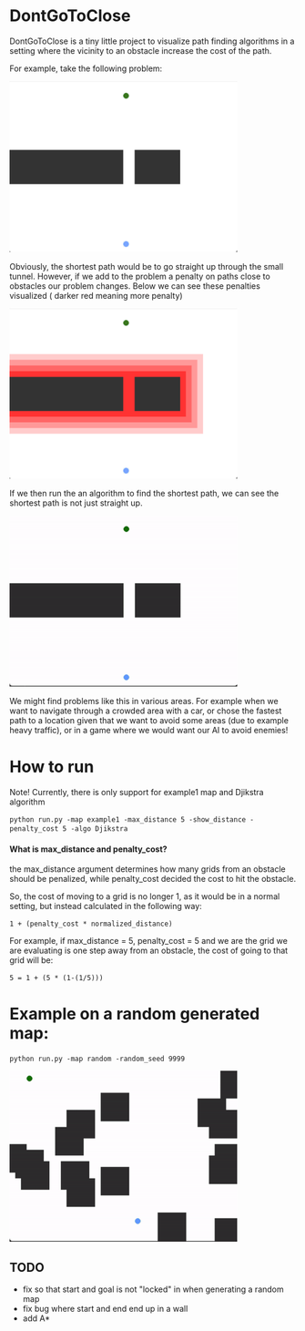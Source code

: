 # DontGoToClose

DontGoToClose is a tiny little project to visualize path finding algorithms in a setting where the vicinity to an obstacle increase the cost of the path.

For example, take the following problem:

<img src="docs/example1.png" width="400" />

Obviously, the shortest path would be to go straight up through the small tunnel. However, if we add to the problem a penalty on paths close to obstacles our problem changes. Below we can see these penalties visualized ( darker red meaning more penalty)

<img src="docs/example1_2.png" width="400" />

If we then run the an algorithm to find the shortest path, we can see the shortest path is not just straight up.

<img src="docs/example1.gif" width="400" />

We might find problems like this in various areas. For example when we want to navigate through a crowded area with a car, or chose the fastest path to a location given that we want to avoid some areas (due to example heavy traffic), or in a game where we would want our AI to avoid enemies!


# How to run

Note! Currently, there is only support for example1 map and Djikstra algorithm

    python run.py -map example1 -max_distance 5 -show_distance -penalty_cost 5 -algo Djikstra


#### What is max_distance and penalty_cost?
the max_distance argument determines how many grids from an obstacle should be penalized, while penalty_cost decided the cost to hit the obstacle.

So, the cost of moving to a grid is no longer 1, as it would be in a normal setting, but instead calculated in the following way:

    1 + (penalty_cost * normalized_distance)


For example, if max_distance = 5, penalty_cost = 5 and we are the grid we are evaluating is one step away from an obstacle, the cost of going to that grid will be:

    5 = 1 + (5 * (1-(1/5))) 


# Example on a random generated map:

    python run.py -map random -random_seed 9999


<img src="docs/random_map.gif" width="400" />



## TODO

- fix so that start and goal is not "locked" in when generating a random map
- fix bug where start and end end up in a wall
- add A*

